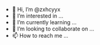 - 👋 Hi, I’m @zxhcyyx
- 👀 I’m interested in ...
- 🌱 I’m currently learning ...
- 💞️ I’m looking to collaborate on ...
- 📫 How to reach me ...

<!---
zxhcyyx/zxhcyyx is a ✨ special ✨ repository because its `README.md` (this file) appears on your GitHub profile.
You can click the Preview link to take a look at your changes.
--->
